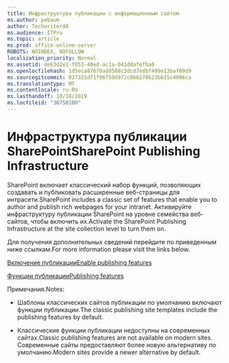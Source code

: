 ```yaml
---
title: Инфраструктура публикации с информационным сайтом
ms.author: pebaum
author: Techwriter40
ms.audience: ITPro
ms.topic: article
ms.prod: office-online-server
ROBOTS: NOINDEX, NOFOLLOW
localization_priority: Normal
ms.assetid: de63d2e1-f053-40ed-ac1a-041ddafefba0
ms.openlocfilehash: 1d5eca87678ad0588c3dcd7edbf499e13baf09d9
ms.sourcegitcommit: 037331d71f06750d972c0b6278b23bb15c4806ca
ms.translationtype: MT
ms.contentlocale: ru-RU
ms.lasthandoff: 10/18/2019
ms.locfileid: "36750100"
---
```

# <a name="sharepoint-publishing-infrastructure"></a><span data-ttu-id="ab1b8-102">Инфраструктура публикации SharePoint</span><span class="sxs-lookup"><span data-stu-id="ab1b8-102">SharePoint Publishing Infrastructure</span></span>


<span data-ttu-id="ab1b8-103">SharePoint включает классический набор функций, позволяющих создавать и публиковать расширенные веб-страницы для интрасети.</span><span class="sxs-lookup"><span data-stu-id="ab1b8-103">SharePoint includes a classic set of features that enable you to author and publish rich webpages for your intranet.</span></span> <span data-ttu-id="ab1b8-104">Активируйте инфраструктуру публикации SharePoint на уровне семейства веб-сайтов, чтобы включить их.</span><span class="sxs-lookup"><span data-stu-id="ab1b8-104">Activate the SharePoint Publishing Infrastructure at the site collection level to turn them on.</span></span>

<span data-ttu-id="ab1b8-105">Для получения дополнительных сведений перейдите по приведенным ниже ссылкам.</span><span class="sxs-lookup"><span data-stu-id="ab1b8-105">For more information please visit the links below.</span></span>

[<span data-ttu-id="ab1b8-106">Включение публикации</span><span class="sxs-lookup"><span data-stu-id="ab1b8-106">Enable publishing features</span></span>](https://support.office.com/article/Enable-publishing-features-479677A6-8B33-4AC7-907D-071C1C7E4518)

[<span data-ttu-id="ab1b8-107">Функции публикации</span><span class="sxs-lookup"><span data-stu-id="ab1b8-107">Publishing features</span></span>](https://support.office.com/article/Features-enabled-in-a-SharePoint-Online-publishing-site-3AB3810C-3C2C-4361-9D0E-0CBE666EA0B0?wt.mc_id=O365_Portal_MMaven#__toc336865553)

<span data-ttu-id="ab1b8-108">Примечания.</span><span class="sxs-lookup"><span data-stu-id="ab1b8-108">Notes:</span></span>

- <span data-ttu-id="ab1b8-109">Шаблоны классических сайтов публикации по умолчанию включают функции публикации.</span><span class="sxs-lookup"><span data-stu-id="ab1b8-109">The classic publishing site templates include the publishing features by default.</span></span>

- <span data-ttu-id="ab1b8-110">Классические функции публикации недоступны на современных сайтах.</span><span class="sxs-lookup"><span data-stu-id="ab1b8-110">Classic publishing features are not available on modern sites.</span></span> <span data-ttu-id="ab1b8-111">Современные сайты предоставляют более новую альтернативу по умолчанию.</span><span class="sxs-lookup"><span data-stu-id="ab1b8-111">Modern sites provide a newer alternative by default.</span></span>

